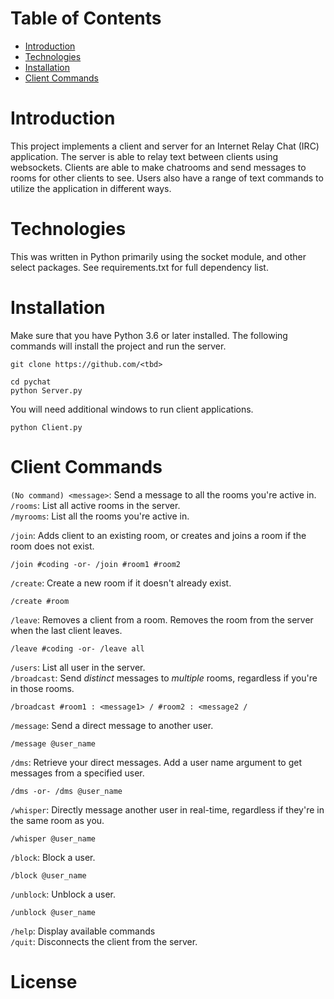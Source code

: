 # Table of Contents
* [Introduction](#Introduction)
* [Technologies](#Technologies)
* [Installation](#Installation)
* [Client Commands](#ClientCommands)

# Introduction
This project implements a client and server for an Internet Relay Chat (IRC) application. 
The server is able to relay text between clients using websockets. Clients are able to make chatrooms and send messages to rooms for other clients to see. Users also have a range of text commands to utilize the application in different ways. 

# Technologies
This was written in Python primarily using the socket module, and other select packages. See requirements.txt for full dependency list.

# Installation
Make sure that you have Python 3.6 or later installed. The following commands will install the project and run the server.

```
git clone https://github.com/<tbd>

cd pychat
python Server.py
```

You will need additional windows to run client applications.

```
python Client.py
```

# Client Commands
```(No command) <message>```: Send a message to all the rooms you're active in.  
```/rooms```: List all active rooms in the server.                               
```/myrooms```: List all the rooms you're active in.                                 

```/join```: Adds client to an existing room, or creates and joins a room if the room does not exist.  
```
/join #coding -or- /join #room1 #room2
```
```/create```: Create a new room if it doesn't already exist.
```
/create #room
```
```/leave```: Removes a client from a room. Removes the room from the server when the last client leaves.  
```
/leave #coding -or- /leave all
```
```/users```: List all user in the server.                                                             
```/broadcast```: Send *distinct* messages to *multiple* rooms, regardless if you're in those rooms.
```
/broadcast #room1 : <message1> / #room2 : <message2 / 
```
```/message```: Send a direct message to another user. 
```
/message @user_name
```
```/dms```: Retrieve your direct messages. Add a user name argument to get messages from a specified user.
```
/dms -or- /dms @user_name
```
```/whisper```: Directly message another user in real-time, regardless if they're in the same room as you.
```
/whisper @user_name
```
```/block```: Block a user.
```
/block @user_name
```
```/unblock```: Unblock a user.
```
/unblock @user_name
```
```/help```: Display available commands                                                               
```/quit```: Disconnects the client from the server.  

# License

